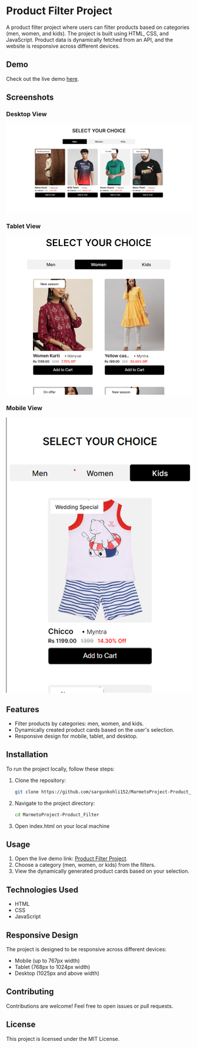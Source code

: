 # Product Filter Project

A product filter project where users can filter products based on categories (men, women, and kids). The project is built using HTML, CSS, and JavaScript. Product data is dynamically fetched from an API, and the website is responsive across different devices.

## Demo

Check out the live demo [here](https://monumental-llama-92d507.netlify.app/).

## Screenshots

### Desktop View
![Desktop View](desktop.png)

### Tablet View
![Tablet View](tablet.png)

### Mobile View
![Mobile View](mobile.png)

## Features

- Filter products by categories: men, women, and kids.
- Dynamically created product cards based on the user's selection.
- Responsive design for mobile, tablet, and desktop.

## Installation

To run the project locally, follow these steps:

1. Clone the repository:

   ```bash
   git clone https://github.com/sargunkohli152/MarmetoProject-Product_Filter.git
   ```

2. Navigate to the project directory:
   
   ```bash
   cd MarmetoProject-Product_Filter
   ```

3. Open index.html on your local machine 

## Usage

1. Open the live demo link: [Product Filter Project](https://monumental-llama-92d507.netlify.app/).
2. Choose a category (men, women, or kids) from the filters.
3. View the dynamically generated product cards based on your selection.

## Technologies Used

- HTML
- CSS
- JavaScript

## Responsive Design
The project is designed to be responsive across different devices:

- Mobile (up to 767px width)
- Tablet (768px to 1024px width)
- Desktop (1025px and above width)

## Contributing
Contributions are welcome! Feel free to open issues or pull requests.

## License
This project is licensed under the MIT License.

